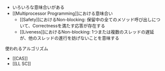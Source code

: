 - いろいろな意味合いがある
- [[Multiprocessor Programming]]における意味合い
	- [[Safety]]におけるNon-blocking: 保留中の全てのメソッド呼び出しについて、Correctnessを満たす応答が存在する
	- [[Liveness]]におけるNon-blocking: 1つまたは複数のスレッドの遅延が、他のスレッドの進行を妨げないことを意味する

使われるアルゴリズム
- [[CAS]]
- [[LL SC]]
